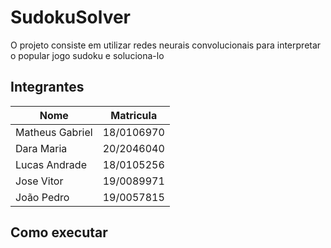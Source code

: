 # SudokuSolver

O projeto consiste em utilizar redes neurais convolucionais para interpretar o popular jogo sudoku e soluciona-lo

## Integrantes

| Nome | Matricula |
|--|--|
| Matheus Gabriel | 18/0106970 |
| Dara Maria | 20/2046040 |
| Lucas Andrade | 18/0105256 |
| Jose Vitor | 19/0089971 |
| João Pedro | 19/0057815 |

## Como executar
